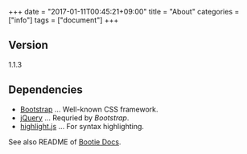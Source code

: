 +++
date = "2017-01-11T00:45:21+09:00"
title = "About"
categories = ["info"]
tags = ["document"]
+++

## Version

1.1.3

## Dependencies

* [Bootstrap](http://getbootstrap.com/) ... Well-known CSS framework.
* [jQuery](https://jquery.com/) ... Requried by _Bootstrap_.
* [highlight.js](https://highlightjs.org/) ... For syntax highlighting.

See also README of [Bootie Docs](https://github.com/key-amb/hugo-theme-bootie-docs).
